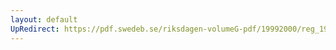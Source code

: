 ```yaml
---
layout: default
UpRedirect: https://pdf.swedeb.se/riksdagen-volumeG-pdf/19992000/reg_19992000/reg_19992000_0246.pdf
---
```

